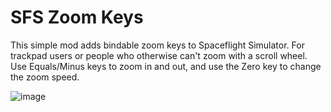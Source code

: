 # SFS Zoom Keys
This simple mod adds bindable zoom keys to Spaceflight Simulator. For trackpad users or people who otherwise can't zoom with a scroll wheel. Use Equals/Minus keys to zoom in and out, and use the Zero key to change the zoom speed.

![image](https://github.com/Neptune-Sky/SFSZoomKeys/assets/68938422/3d69c8d0-254d-4be6-82ff-62550c758321)
